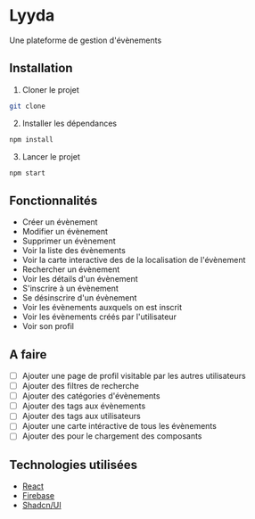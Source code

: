 # Lyyda

Une plateforme de gestion d'évènements

## Installation

1. Cloner le projet
```bash
git clone
```

2. Installer les dépendances
```bash
npm install
```

3. Lancer le projet
```bash
npm start
```

## Fonctionnalités

- Créer un évènement
- Modifier un évènement
- Supprimer un évènement
- Voir la liste des évènements
- Voir la carte interactive des de la localisation de l'évènement
- Rechercher un évènement
- Voir les détails d'un évènement
- S'inscrire à un évènement
- Se désinscrire d'un évènement
- Voir les évènements auxquels on est inscrit
- Voir les évènements créés par l'utilisateur
- Voir son profil

## A faire

- [ ] Ajouter une page de profil visitable par les autres utilisateurs
- [ ] Ajouter des filtres de recherche
- [ ] Ajouter des catégories d'évènements
- [ ] Ajouter des tags aux évènements
- [ ] Ajouter des tags aux utilisateurs
- [ ] Ajouter une carte intéractive de tous les évènements
- [ ] Ajouter des <Suspense> pour le chargement des composants

## Technologies utilisées
- [React](https://reactjs.org/)
- [Firebase](https://firebase.google.com/)
- [Shadcn/UI](https://shadcn.com/)